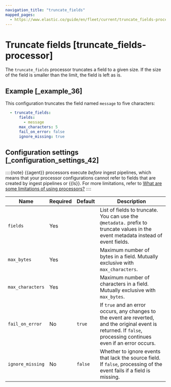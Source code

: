 ```yaml
---
navigation_title: "truncate_fields"
mapped_pages:
  - https://www.elastic.co/guide/en/fleet/current/truncate_fields-processor.html
---
```


# Truncate fields [truncate_fields-processor]


The `truncate_fields` processor truncates a field to a given size. If the size of the field is smaller than the limit, the field is left as is.


## Example [_example_36]

This configuration truncates the field named `message` to five characters:

```yaml
  - truncate_fields:
      fields:
        - message
      max_characters: 5
      fail_on_error: false
      ignore_missing: true
```


## Configuration settings [_configuration_settings_42]

::::{note}
{{agent}} processors execute *before* ingest pipelines, which means that your processor configurations cannot refer to fields that are created by ingest pipelines or {{ls}}. For more limitations, refer to [What are some limitations of using processors?](/reference/ingestion-tools/fleet/agent-processors.md#limitations)
::::


| Name | Required | Default | Description |
| --- | --- | --- | --- |
| `fields` | Yes |  | List of fields to truncate. You can use the `@metadata.` prefix to truncate values in the event metadata instead of event fields. |
| `max_bytes` | Yes |  | Maximum number of bytes in a field. Mutually exclusive with `max_characters`. |
| `max_characters` | Yes |  | Maximum number of characters in a field. Mutually exclusive with `max_bytes`. |
| `fail_on_error` | No | `true` | If `true` and an error occurs, any changes to the event are reverted, and the original event is returned. If `false`, processing continues even if an error occurs. |
| `ignore_missing` | No | `false` | Whether to ignore events that lack the source field. If `false`, processing of the event fails if a field is missing. |

